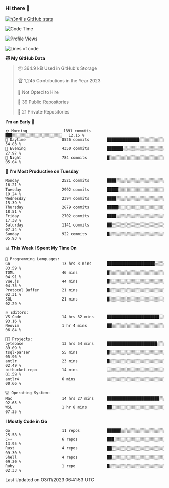 ### Hi there 👋

[![h3n4l's GitHub stats](https://github-readme-stats.vercel.app/api?username=h3n4l&count_private=true&show_icons=true&theme=radical)](https://github.com/h3n4l/github-readme-stats)

<!--START_SECTION:waka-->
![Code Time](http://img.shields.io/badge/Code%20Time-1%2C670%20hrs%2019%20mins-blue)

![Profile Views](http://img.shields.io/badge/Profile%20Views-0-blue)

![Lines of code](https://img.shields.io/badge/From%20Hello%20World%20I%27ve%20Written-4.1%20million%20lines%20of%20code-blue)

**🐱 My GitHub Data** 

> 📦 364.9 kB Used in GitHub's Storage 
 > 
> 🏆 1,245 Contributions in the Year 2023
 > 
> 🚫 Not Opted to Hire
 > 
> 📜 39 Public Repositories 
 > 
> 🔑 21 Private Repositories 
 > 
**I'm an Early 🐤** 

```text
🌞 Morning                1891 commits        ███░░░░░░░░░░░░░░░░░░░░░░   12.16 % 
🌆 Daytime                8526 commits        ██████████████░░░░░░░░░░░   54.83 % 
🌃 Evening                4350 commits        ███████░░░░░░░░░░░░░░░░░░   27.97 % 
🌙 Night                  784 commits         █░░░░░░░░░░░░░░░░░░░░░░░░   05.04 % 
```
📅 **I'm Most Productive on Tuesday** 

```text
Monday                   2521 commits        ████░░░░░░░░░░░░░░░░░░░░░   16.21 % 
Tuesday                  2992 commits        █████░░░░░░░░░░░░░░░░░░░░   19.24 % 
Wednesday                2394 commits        ████░░░░░░░░░░░░░░░░░░░░░   15.39 % 
Thursday                 2879 commits        █████░░░░░░░░░░░░░░░░░░░░   18.51 % 
Friday                   2702 commits        ████░░░░░░░░░░░░░░░░░░░░░   17.38 % 
Saturday                 1141 commits        ██░░░░░░░░░░░░░░░░░░░░░░░   07.34 % 
Sunday                   922 commits         █░░░░░░░░░░░░░░░░░░░░░░░░   05.93 % 
```


📊 **This Week I Spent My Time On** 

```text
💬 Programming Languages: 
Go                       13 hrs 3 mins       █████████████████████░░░░   83.59 % 
TOML                     46 mins             █░░░░░░░░░░░░░░░░░░░░░░░░   04.91 % 
Vue.js                   44 mins             █░░░░░░░░░░░░░░░░░░░░░░░░   04.75 % 
Protocol Buffer          21 mins             █░░░░░░░░░░░░░░░░░░░░░░░░   02.31 % 
SQL                      21 mins             █░░░░░░░░░░░░░░░░░░░░░░░░   02.29 % 

🔥 Editors: 
VS Code                  14 hrs 32 mins      ███████████████████████░░   93.16 % 
Neovim                   1 hr 4 mins         ██░░░░░░░░░░░░░░░░░░░░░░░   06.84 % 

🐱‍💻 Projects: 
bytebase                 13 hrs 54 mins      ██████████████████████░░░   89.09 % 
tsql-parser              55 mins             █░░░░░░░░░░░░░░░░░░░░░░░░   05.96 % 
antlr                    23 mins             █░░░░░░░░░░░░░░░░░░░░░░░░   02.49 % 
bitbucket-repo           14 mins             ░░░░░░░░░░░░░░░░░░░░░░░░░   01.59 % 
antlr4                   6 mins              ░░░░░░░░░░░░░░░░░░░░░░░░░   00.66 % 

💻 Operating System: 
Mac                      14 hrs 27 mins      ███████████████████████░░   92.65 % 
WSL                      1 hr 8 mins         ██░░░░░░░░░░░░░░░░░░░░░░░   07.35 % 
```

**I Mostly Code in Go** 

```text
Go                       11 repos            ██████░░░░░░░░░░░░░░░░░░░   25.58 % 
C++                      6 repos             ███░░░░░░░░░░░░░░░░░░░░░░   13.95 % 
Rust                     4 repos             ██░░░░░░░░░░░░░░░░░░░░░░░   09.30 % 
Shell                    4 repos             ██░░░░░░░░░░░░░░░░░░░░░░░   09.30 % 
Ruby                     1 repo              █░░░░░░░░░░░░░░░░░░░░░░░░   02.33 % 
```




 Last Updated on 03/11/2023 06:41:53 UTC
<!--END_SECTION:waka-->

